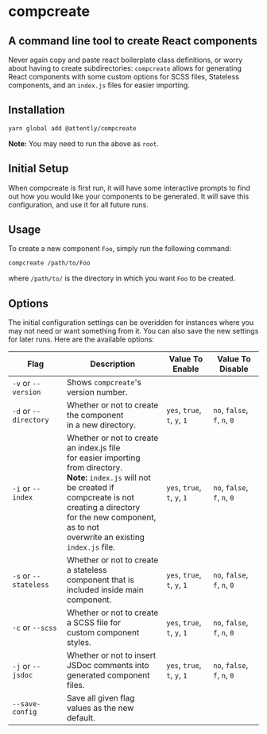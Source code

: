 # compcreate
## A command line tool to create React components

Never again copy and paste react boilerplate class definitions, or worry about having to create subdirectories: `compcreate` allows for generating React components with some custom options for SCSS files, Stateless components, and an `index.js` files for easier importing.

## Installation
```bash
yarn global add @attently/compcreate
```

**Note:** You may need to run the above as `root`.

## Initial Setup
When compcreate is first run, it will have some interactive prompts to find out how you would like your components to be generated. It will save this configuration, and use it for all future runs.

## Usage
To create a new component `Foo`, simply run the following command:
```bash
compcreate /path/to/Foo
```
where `/path/to/` is the directory in which you want `Foo` to be created.

## Options
The initial configuration settings can be overidden for instances where you may not need or want something from it. You can also save the new settings for later runs. Here are the available options:

| Flag                    | Description                                                                                                                                                                                                                                                           | Value To Enable                   | Value To Disable                  |
| ----------------------- | --------------------------------------------------------------------------------------------------------------------------------------------------------------------------------------------------------------------------------------------------------------------- | --------------------------------- | --------------------------------- |
| `-v` or `--version`     | Shows `compcreate`'s version number.                                                                                                                                                                                                                                  |                                   |                                   |
| `-d` or `--directory`   | Whether or not to create the component<br />in a new directory.                                                                                                                                                                                                       | `yes`, `true`,<br />`t`, `y`, `1` | `no`, `false`,<br />`f`, `n`, `0` |
| `-i` or `--index`       | Whether or not to create an index.js file<br />for easier importing from directory.<br /> **Note:** `index.js` will not be created if<br />compcreate is not creating a directory <br /> for the new component, as to not<br />overwrite an existing `index.js` file. | `yes`, `true`,<br />`t`, `y`, `1` | `no`, `false`,<br />`f`, `n`, `0` |
| `-s` or `--stateless`   | Whether or not to create a stateless<br />component that is included inside main<br />component.                                                                                                                                                                      | `yes`, `true`,<br />`t`, `y`, `1` | `no`, `false`,<br />`f`, `n`, `0` |
| `-c` or `--scss`        | Whether or not to create a SCSS file for<br />custom component styles.                                                                                                                                                                                                | `yes`, `true`,<br />`t`, `y`, `1` | `no`, `false`,<br />`f`, `n`, `0` |
| `-j` or `--jsdoc`       | Whether or not to insert JSDoc comments into<br />generated component files.                                                                                                                                                                                          | `yes`, `true`,<br />`t`, `y`, `1` | `no`, `false`,<br />`f`, `n`, `0` |
| `--save-config`         | Save all given flag values as the new default.                                                                                                                                                                                                                        |                                   |                                   |
